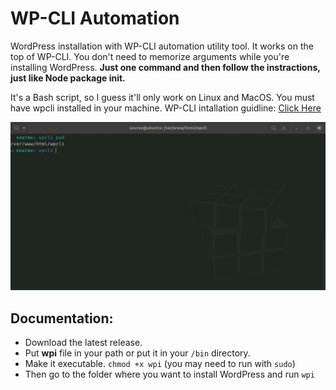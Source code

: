 # WP-CLI Automation
WordPress installation with WP-CLI automation utility tool. It works on the top of WP-CLI. You don't need to memorize arguments while you're installing WordPress. **Just one command and then follow the instractions, just like Node package init.**

It's a Bash script, so I guess it'll only work on Linux and MacOS. 
You must have wpcli installed in your machine. WP-CLI intallation guidline: [Click Here](https://wp-cli.org/)

![wps demo](https://github.com/AbmSourav/wpcli-automation/blob/dev/doc/wp%20cli%20automation.gif)

## Documentation:
* Download the latest release. 
* Put **wpi** file in your path or put it in your `/bin` directory.
* Make it executable. `chmod +x wpi` (you may need to run with `sudo`)
* Then go to the folder where you want to install WordPress and run `wpi`
